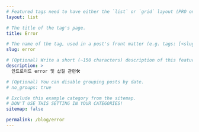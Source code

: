 ```yaml
---
# Featured tags need to have either the `list` or `grid` layout (PRO only).
layout: list

# The title of the tag's page.
title: Error

# The name of the tag, used in a post's front matter (e.g. tags: [<slug>]).
slug: error

# (Optional) Write a short (~150 characters) description of this featured tag.
description: >
  안드로이드 error 및 삽질 관련🛠️

# (Optional) You can disable grouping posts by date.
# no_groups: true

# Exclude this example category from the sitemap.
# DON'T USE THIS SETTING IN YOUR CATEGORIES!
sitemap: false

permalink: /blog/error
---
```

